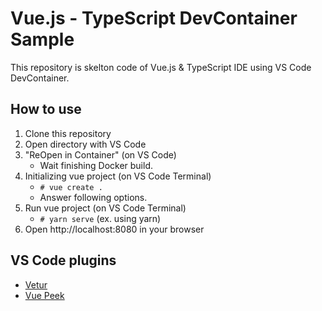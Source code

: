 Vue.js - TypeScript DevContainer Sample
=====

This repository is skelton code of Vue.js & TypeScript IDE using VS Code DevContainer.

## How to use

1. Clone this repository
2. Open directory with VS Code
3. "ReOpen in Container" (on VS Code)
    - Wait finishing Docker build.
4. Initializing vue project (on VS Code Terminal)
    - `# vue create .`
    - Answer following options.
5. Run vue project (on VS Code Terminal)
    - `# yarn serve` (ex. using yarn)
6. Open http://localhost:8080 in your browser

## VS Code plugins

- [Vetur](https://marketplace.visualstudio.com/items?itemName=octref.vetur)
- [Vue Peek](https://marketplace.visualstudio.com/items?itemName=dariofuzinato.vue-peek)
